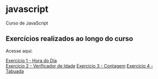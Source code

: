 # javascript
Curso de JavaScript

<h2>Exercícios realizados ao longo do curso</h2>
<p>Acesse aqui:</p>
<a href="https://emersonthiago168.github.io/javascript/exercicios/exercicio1/" target="_blank">Exercício 1 - Hora do Dia</a> <br>
<a href="https://emersonthiago168.github.io/javascript/exercicios/exercicio2/" target="_blank">Exercício 2 - Verificador de Idade</a>
<a href="https://emersonthiago168.github.io/javascript/exercicios/exercicio3/" target="_blank">Exercício 3 - Contagem</a>
<a href="https://emersonthiago168.github.io/javascript/exercicios/exercicio4/" target="_blank">Exercício 4 - Tabuada</a>
